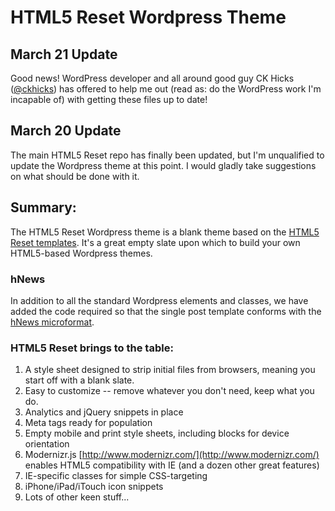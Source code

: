 #  HTML5 Reset Wordpress Theme

## March 21 Update

Good news! WordPress developer and all around good guy CK Hicks ([@ckhicks](http://twitter.com/ckhicks)) has offered to help me out (read as: do the WordPress work I'm incapable of) with getting these files up to date!

## March 20 Update

The main HTML5 Reset repo has finally been updated, but I'm unqualified to update the Wordpress theme at this point. I would gladly take suggestions on what should be done with it.

## Summary:

The HTML5 Reset Wordpress theme is a blank theme based on the [HTML5 Reset templates](https://github.com/murtaugh/HTML5-Reset). It's a great empty slate upon which to build your own HTML5-based Wordpress themes.

### hNews

In addition to all the standard Wordpress elements and classes, we have added the code required so that the single post template conforms with the [hNews microformat](http://microformats.org/wiki/hnews).

### HTML5 Reset brings to the table:

1. A style sheet designed to strip initial files from browsers, meaning you start off with a blank slate.
2. Easy to customize -- remove whatever you don't need, keep what you do.
3. Analytics and jQuery snippets in place
4. Meta tags ready for population
5. Empty mobile and print style sheets, including blocks for device orientation
6. Modernizr.js [http://www.modernizr.com/](http://www.modernizr.com/) enables HTML5 compatibility with IE (and a dozen other great features)
7. IE-specific classes for simple CSS-targeting
8. iPhone/iPad/iTouch icon snippets 
9. Lots of other keen stuff...
